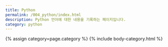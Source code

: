 ```yaml
---
title: Python
permalink: /004_python/index.html
description: Python 언어에 대한 내용을 기록하는 페이지입니다.
category: python
---
```


{% assign category=page.category %}
{% include body-category.html %}
